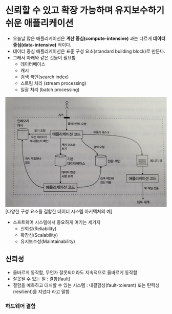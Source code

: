 # 신뢰할 수 있고 확장 가능하며 유지보수하기 쉬운 애플리케이션

- 오늘날 많은 애플리케이션은 **계산 중심(compute-intensive)** 과는 다르게 **데이터 중심(data-intensive)** 적이다. 
- 데이터 중심 애플리케이션은 표준 구성 요소(standard building block)로 만든다.
- 그래서 아래와 같은 것들이 필요함
    - 데이터베이스
    - 캐시
    - 검색 색인(search index)
    - 스트림 처리 (stream processing)
    - 일괄 처리 (batch processing)

![다양한 구성 요소를 결합한 데이터 시스템 아키텍처의 예](./img/1.png)
[다양한 구성 요소를 결합한 데이터 시스템 아키텍처의 예]

- 소프트웨어 시스템에서 중요하게 여기는 세가지
    - 신뢰성(Reliability)
    - 확장성(Scalability)
    - 유지보수성(Maintainability)

## 신뢰성
- 올바르게 동작함, 무언가 잘못되더라도 지속적으로 올바르게 동작함
- 잘못될 수 있는 일 : 결함(fault)
- 결함을 예측하고 대처할 수 있는 시스템 : 내결함성(fault-tolerant) 또는 탄력성(resilient)를 지녔다 라고 말함

### 하드웨어 결함
